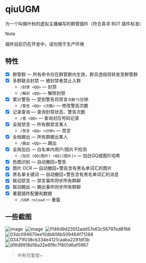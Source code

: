 # qiuUGM

 为一个叫做叶秋的虚拟主播编写的群管插件（符合真寻 BOT 插件标准）

> [!NOTE]
> 插件目前仍在开发中，请勿用于生产环境

## 特性

- [x] 群管群 — 所有命令仅在群管群内生效，群员违规将转发至群管群
- [x] 多群联合封禁 — 被封禁者禁止入群
  - `/封禁 <QQ>` — 封禁
  - `/解封 <QQ>` — 解除封禁
- [x] 累计警告 — 受到警告将禁言`次数*5`分钟
  - `/警告 <QQ> <次数>` — 修改警告次数
- [x] 记录查询 — 查询封禁状态、警告次数
  - `/查 <QQ>` — 查询对应号码记录
- [x] 全局禁言 — 所有群禁言某人
  - `/禁言 <QQ> <分钟>` — 禁言
- [x] 全局踢出 — 所有群踢出某人
  - `/踢出 <QQ>` — 踢出
- [x] 全局加白 — 白名单内用户/图片不检测
  - `/加白 (QQ|图片) <QQ|[图片]>` — 加白QQ或图片哈希
- [x] 色图识别 — 自动撤回+警告
- [x] 图片 OCR — 自动撤回+警告含有黑名单词汇的图片
- [x] 黑名单关键词 — 自动撤回+警告含有黑名单词汇的消息
- [x] 联动禁言 — 禁言事件同步所有群聊
- [x] 联动踢出 — 踢出事件同步所有群聊
- [x] 重载插件配置和数据
  - `/UGM reload` — 重载

## 一些截图

![image](https://github.com/klxf/qiuUGM/assets/31070597/c688121f-4399-4ad9-82f6-a35e1045f9ed) 
![image](https://github.com/klxf/qiuUGM/assets/31070597/a86b8f96-b861-4dd0-9c90-d94620b2432a) 
![f146d9d235f2add57e63c56797ed8166](https://github.com/klxf/qiuUGM/assets/31070597/53376253-257b-486c-a058-d96cf9dc4649)  
![03dc094870ee10db806b509464f71288](https://github.com/klxf/qiuUGM/assets/31070597/fb529e77-d236-41ae-a64b-ef4dfe73e8f6)  
![03471f038cb334e4121caaba2291df3b](https://github.com/klxf/qiuUGM/assets/31070597/c43c1ca3-6d70-45af-86c9-9c45a7f5ec3e)
![d16d9918d16a32e6f9c7f801d6af5967](https://github.com/klxf/qiuUGM/assets/31070597/669a5939-c511-4476-b33b-af1ae0735907)

> 叶秋可爱捏~
